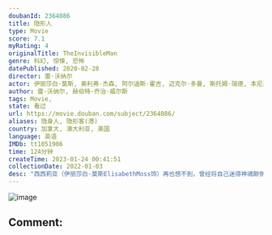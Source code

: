 ```yaml
---
doubanId: 2364086
title: 隐形人
type: Movie
score: 7.1
myRating: 4
originalTitle: TheInvisibleMan
genre: 科幻, 惊悚, 恐怖
datePublished: 2020-02-28
director: 雷·沃纳尔
actor: 伊丽莎白·莫斯, 奥利弗·杰森, 阿尔迪斯·霍吉, 迈克尔·多曼, 斯托姆·瑞德, 本尼迪克·哈迪, 哈丽特·戴尔, 瑞妮·林, 布莱恩·米根, 薇薇安·格里尔, 尼古拉斯·霍普, 克利夫·威廉姆斯, 萨姆·史密斯, 扎拉·迈克尔斯, 纳许·埃哲顿, 安东尼·布兰登·黄, 阿玛莉·沃德, 迈克尔·诺特
author: 雷·沃纳尔, 赫伯特·乔治·威尔斯
tags: Movie, 
state: 看过
url: https://movie.douban.com/subject/2364086/
aliases: 隐身人, 隐形客(港)
country: 加拿大, 澳大利亚, 美国
language: 英语
IMDb: tt1051906
time: 124分钟
createTime: 2023-01-24 00:41:51
collectionDate: 2022-01-03
desc: "西西莉亚（伊丽莎白·莫斯ElisabethMoss饰）再也想不到，曾经将自己迷得神魂颠倒的英俊男人阿德里安（奥利弗·杰森-科恩OliverJackson-Cohen饰），如今会成为噩梦的始..."
---
```


![image](p2624945594.jpg)

Comment: 
---


